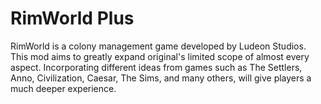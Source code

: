 # RimWorld Plus 
RimWorld is a colony management game developed by Ludeon Studios. This mod aims to greatly expand original's limited scope of almost every aspect. Incorporating different ideas from games such as The Settlers, Anno, Civilization, Caesar, The Sims, and many others, will give players a much deeper experience.

